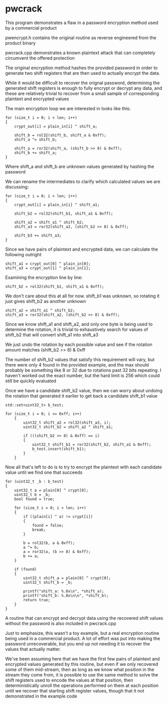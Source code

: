 # pwcrack
This program demonstrates a flaw in a password encryption method used by a commercial product

pwencrypt.h contains the original routine as reverse engineered from the product binary

pwcrack.cpp demonstrates a known plaintext attack that can completely circumvent the offered protection

The original encryption method hashes the provided password in order to generate two shift registers that are then used to actually encrypt the data.

While it would be difficult to recover the orignal password, determining the generated shift registers is enough to fully encrypt or decrypt any data, and these are relatively trivial to recover from a small sample of corresponding plaintext and encrypted values

The main encryption loop we are interested in looks like this:

```
for (size_t i = 0; i < len; i++)
{
    crypt_out[i] = plain_in[i] ^ shift_a;

    shift_b = rol32(shift_b, shift_a & 0xff);
    shift_a ^= shift_b;

    shift_a = ror32(shift_a, (shift_b >> 8) & 0xff);
    shift_b += shift_a;
}
```

Where shift_a and shift_b are unknown values generated by hashing the password

We can rename the intermediates to clarify which calculated values we are discussing:

```
for (size_t i = 0; i < len; i++)
{
    crypt_out[i] = plain_in[i] ^ shift_a1;

    shift_b2 = rol32(shift_b1, shift_a1 & 0xff);
    
    shift_a2 = shift_a1 ^ shift_b2;
    shift_a3 = ror32(shift_a2, (shift_b2 >> 8) & 0xff);
    
    shift_b3 += shift_a3;
}
```

Since we have pairs of plaintext and encrypted data, we can calculate the following outright

```
shift_a1 = crypt_out[0] ^ plain_in[0];
shift_a3 = crypt_out[1] ^ plain_in[1];
```

Examining the encryption line by line:

```
shift_b2 = rol32(shift_b1, shift_a1 & 0xff);
```

We don't care about this at all for now.  shift_b1 was unknown, so rotating it just gives shift_b2 as another unknown

```
shift_a2 = shift_a1 ^ shift_b2;
shift_a3 = ror32(shift_a2, (shift_b2 >> 8) & 0xff);
```

Since we know shift_a1 and shift_a2, and only one byte is being used to determine the rotation, it is trivial to exhaustively search for values of shift_b2 that will convert shift_a1 into shift_a3

We just undo the rotation by each possible value and see if the rotation amount matches (shift_b2 >> 8) & 0xff

The number of shift_b2 values that satisfy this requirement will vary, but there were only 4 found in the provided example, and the max should probably be something like 8 or 32 due to rotations past 32 bits repeating.  I haven't worked out the exact number, but the hard limit is 256 which could still be quickly evaluated

Once we have a candidate shift_b2 value, then we can worry about undoing the rotation that generated it earlier to get back a candidate shift_b1 value

```
std::set<uint32_t> b_test;

for (size_t i = 0; i <= 0xff; i++)
    {
        uint32_t shift_a2 = rol32(shift_a3, i);
        uint32_t shift_b2 = shift_a2 ^ shift_a1;

        if (((shift_b2 >> 8) & 0xff) == i)
        {
            uint32_t shift_b1 = ror32(shift_b2, shift_a1 & 0xff);
            b_test.insert(shift_b1);
        }
    }
```

Now all that's left to do is to try to encrypt the plaintext with each candidate value until we find one that succeeds

```
for (uint32_t _b : b_test)
{
    uint32_t a = plain[0] ^ crypt[0];
    uint32_t b = _b;
    bool found = true;

    for (size_t i = 0; i < len; i++)
    {
        if ((plain[i] ^ a) != crypt[i])
        {
            found = false;
            break;
        }

        b = rol32(b, a & 0xff);
        a ^= b;
        a = ror32(a, (b >> 8) & 0xff);
        b += a;
    }

    if (found)
    {
        uint32_t shift_a = plain[0] ^ crypt[0];
        uint32_t shift_b = _b;
 
        printf("shift_a: %.8x\n", *shift_a);
        printf("shift_b: %.8x\n\n", *shift_b);
        return true;
    }
}
```

A routine that can encrypt and decrypt data using the recovered shift values without the password is also included in pwcrack.cpp

Just to emphasize, this wasn't a toy example, but a real encryption routine being used in a commercial product.  A lot of effort was put into making the password unrecoverable, but you end up not needing it to recover the values that actually matter.

We've been assuming here that we have the first few pairs of plaintext and encrypted values generated by this routine, but even if we only recovered some of them mid-stream, then as long as we know what position in the stream they come from, it is possible to use the same method to solve the shift registers used to encode the values at that position, then deterministically unroll the operations performed on them at each position until we recover that starting shift register values, though that it not demonstrated in the example code
